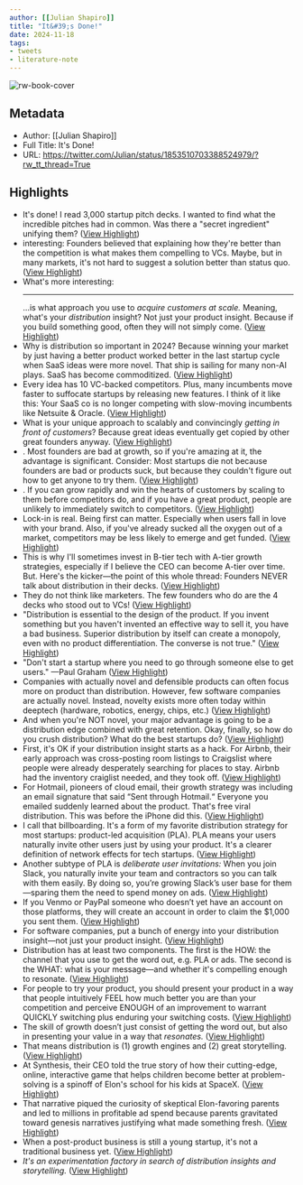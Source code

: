 ```yaml
---
author: [[Julian Shapiro]]
title: "It&#39;s Done!"
date: 2024-11-18
tags: 
- tweets
- literature-note
---
```

![rw-book-cover](https://pbs.twimg.com/profile_images/1095918960187342848/jyFGwWyv.jpg)

## Metadata
- Author: [[Julian Shapiro]]
- Full Title: It's Done!
- URL: https://twitter.com/Julian/status/1853510703388524979/?rw_tt_thread=True

## Highlights
- It's done! I read 3,000 startup pitch decks.
  I wanted to find what the incredible pitches had in common.
  Was there a "secret ingredient" unifying them? ([View Highlight](https://read.readwise.io/read/01jcy2kx02ekk80fesnq71ghv5))
- interesting:
  Founders believed that explaining how they're better than the competition is what makes them compelling to VCs.
  Maybe, but in many markets, it's not hard to suggest a solution better than status quo. ([View Highlight](https://read.readwise.io/read/01jcy2m7rjkhwd33pk1zbmjr0z))
- What's more interesting:
  * * *
  ...is what approach you use to *acquire customers at scale.*
  Meaning, what's your *distribution* insight?
  Not just your product insight.
  Because if you build something good, often they will not simply come. ([View Highlight](https://read.readwise.io/read/01jcy2me6mnf6wde5wfgtry4ex))
- Why is distribution so important in 2024?
  Because winning your market by just having a better product worked better in the last startup cycle when SaaS ideas were more novel.
  That ship is sailing for many non-AI plays. SaaS has become commoditized. ([View Highlight](https://read.readwise.io/read/01jcy2mrph46jrc9g89rtjwyhs))
- Every idea has 10 VC-backed competitors.
  Plus, many incumbents move faster to suffocate startups by releasing new features.
  I think of it like this:
  Your SaaS co is no longer competing with slow-moving incumbents like Netsuite & Oracle. ([View Highlight](https://read.readwise.io/read/01jcy2n9jn6d3qm9576y0erwsh))
- What is your unique approach to scalably and convincingly *getting in front of customers*?
  Because great ideas eventually get copied by other great founders anyway. ([View Highlight](https://read.readwise.io/read/01jcy2p3t0xsxc9mmx72ayt2de))
- . Most founders are bad at growth, so if you're amazing at it, the advantage is significant.
  Consider: Most startups die not because founders are bad or products suck, but because they couldn't figure out how to get anyone to try them. ([View Highlight](https://read.readwise.io/read/01jcy2pfnf8bp1fe5vysa1qnw8))
- . If you can grow rapidly and win the hearts of customers by scaling to them before competitors do, and if you have a great product, people are unlikely to immediately switch to competitors. ([View Highlight](https://read.readwise.io/read/01jcy2pnddphn4s4zw592yhbmj))
- Lock-in is real. Being first can matter. Especially when users fall in love with your brand.
  Also, if you've already sucked all the oxygen out of a market, competitors may be less likely to emerge and get funded. ([View Highlight](https://read.readwise.io/read/01jcy2pystgggah5n54qkxfe63))
- This is why I'll sometimes invest in B-tier tech with A-tier growth strategies, especially if I believe the CEO can become A-tier over time.
  But. Here's the kicker—the point of this whole thread:
  Founders NEVER talk about distribution in their decks. ([View Highlight](https://read.readwise.io/read/01jcy2s7z8da0jzqepkbyp176j))
- They do not think like marketers.
  The few founders who do are the 4 decks who stood out to VCs! ([View Highlight](https://read.readwise.io/read/01jcy2sfyydvmczrcwmkeq46er))
- "Distribution is essential to the design of the product. If you invent something but you haven't invented an effective way to sell it, you have a bad business. Superior distribution by itself can create a monopoly, even with no product differentiation. The converse is not true." ([View Highlight](https://read.readwise.io/read/01jcy2tppzjwc996sn7zvxrmt3))
- "Don't start a startup where you need to go through someone else to get users." —Paul Graham ([View Highlight](https://read.readwise.io/read/01jcy2v0xvrdfbqzqc12n3d4qr))
- Companies with actually novel and defensible products can often focus more on product than distribution. However, few software companies are actually novel. Instead, novelty exists more often today within deeptech (hardware, robotics, energy, chips, etc.) ([View Highlight](https://read.readwise.io/read/01jcy2v4mct1yz5e2mjjh0d3bz))
- And when you're NOT novel, your major advantage is going to be a distribution edge combined with great retention.
  Okay, finally, so how do you crush distribution? What do the best startups do? ([View Highlight](https://read.readwise.io/read/01jcy2vmxgmcznmmy65mbhng95))
- First, it's OK if your distribution insight starts as a hack.
  For Airbnb, their early approach was cross-posting room listings to Craigslist where people were already desperately searching for places to stay.
  Airbnb had the inventory craiglist needed, and they took off. ([View Highlight](https://read.readwise.io/read/01jcy2w235trsmc0zppvv6x9n9))
- For Hotmail, pioneers of cloud email, their growth strategy was including an email signature that said “Sent through Hotmail.“
  Everyone you emailed suddenly learned about the product. That's free viral distribution.
  This was before the iPhone did this. ([View Highlight](https://read.readwise.io/read/01jcy2w6mhyfmgyxdrnxzh6h1r))
- I call that billboarding.
  It's a form of my favorite distribution strategy for most startups: product-led acquisition (PLA).
  PLA means your users naturally invite other users just by using your product.
  It's a clearer definition of network effects for tech startups. ([View Highlight](https://read.readwise.io/read/01jcy2whk1xrjb8d3qdhy2364e))
- Another subtype of PLA is *deliberate user invitations:* When you join Slack, you naturally invite your team and contractors so you can talk with them easily.
  By doing so, you’re growing Slack’s user base for them—sparing them the need to spend money on ads. ([View Highlight](https://read.readwise.io/read/01jcy2wygagnv73kqz8thy5k56))
- If you Venmo or PayPal someone who doesn’t yet have an account on those platforms, they will create an account in order to claim the $1,000 you sent them. ([View Highlight](https://read.readwise.io/read/01jcy2x6kbcdk76pzf3xwxpcqt))
- For software companies, put a bunch of energy into your distribution insight—not just your product insight. ([View Highlight](https://read.readwise.io/read/01jcy2xgv3j4ayfj3ztgg9k3ht))
- Distribution has at least two components.
  The first is the HOW: the channel that you use to get the word out, e.g. PLA or ads.
  The second is the WHAT: what is your message—and whether it's compelling enough to resonate. ([View Highlight](https://read.readwise.io/read/01jcy2xphxavwvgakw8vgb66d0))
- For people to try your product, you should present your product in a way that people intuitively FEEL how much better you are than your competition and perceive ENOUGH of an improvement to warrant QUICKLY switching plus enduring your switching costs. ([View Highlight](https://read.readwise.io/read/01jcy2xwgvh4q0yqkbbtg4gv08))
- The skill of growth doesn’t just consist of getting the word out, but also in presenting your value in a way that *resonates.* ([View Highlight](https://read.readwise.io/read/01jcy2y7mcfyrebwa8dwak761n))
- That means distribution is (1) growth engines and (2) great storytelling. ([View Highlight](https://read.readwise.io/read/01jcy2yds8c9jjfaehrd0frhcx))
- At Synthesis, their CEO told the true story of how their cutting-edge, online, interactive game that helps children become better at problem-solving is a spinoff of Elon's school for his kids at SpaceX. ([View Highlight](https://read.readwise.io/read/01jcy2yj7r73vkgtcvt391ff63))
- That narrative piqued the curiosity of skeptical Elon-favoring parents and led to millions in profitable ad spend because parents gravitated toward genesis narratives justifying what made something fresh. ([View Highlight](https://read.readwise.io/read/01jcy2yxw9f5ew6g3fahsx9why))
- When a post-product business is still a young startup, it's not a traditional business yet. ([View Highlight](https://read.readwise.io/read/01jcy2z7zh6bwscv9k1nc2b2cd))
- *It's an experimentation factory in search of distribution insights and storytelling.* ([View Highlight](https://read.readwise.io/read/01jcy2z9dcet7exkenrz3bgbnv))

